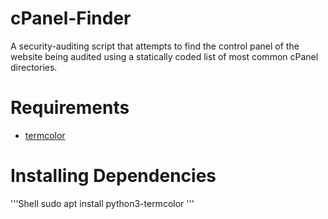# cPanel-Finder
A security-auditing script that attempts to find the control panel of the website being audited using a statically coded list of most common cPanel directories.

# Requirements
* [termcolor](https://pypi.org/project/termcolor/)

# Installing Dependencies
'''Shell
sudo apt install python3-termcolor
'''
